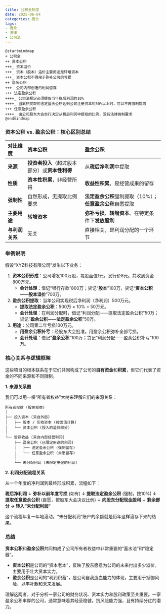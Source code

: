 ```yaml
---
title: 公积金制度
date: 2025-06-04
categories: 商业
tags: 
- 商业
- 法律
- 公司法
---
```


```plantuml
@startmindmap
+ 公积金
++ 资本公积
+++_ 资本溢价
+++_ 资本（股本）溢价主要用途是转增资本
+++_ 资本公积不得用于弥补公司的亏损
++ 盈余公积
+++_ 公司内部创造的利润留存
+++ 法定盈余公积
++++_ 公司法规定必须提取当年税后利润的10%
++++_ 当累积提取的法定盈余公积达到公司注册资本的50%以上时，可以不再强制提取
+++ 任意盈余公积
++++_ 由公司股东大会自行决定从税后利润中提取的比例，没有法律强制要求
@endmindmap
```

### 资本公积 vs. 盈余公积：核心区别总结

| 对比维度 | **资本公积** | **盈余公积** |
| :--- | :--- | :--- |
| **来源** | **投资者投入**（超过股本部分）或**资本性利得** | 从**税后净利润**中提取 |
| **性质** | **资本性积累**，非经营所得 | **收益性积累**，是经营成果的留存 |
| **强制性** | 自然形成，无提取比例要求 | **法定盈余公积**强制提取（10%）；**任意盈余公积**自愿提取 |
| **主要用途** | **转增资本** | **弥补亏损**、**转增资本**、在特定条件下**发放股利** |
| **与利润关系** | 无关 | 直接相关，是利润分配的一个环节 |

### 举例说明

假设“XYZ科技有限公司”发生以下业务：
1.  **资本公积形成**：公司增发100万股，每股面值1元，发行价8元。共收到资金800万元。
    *   **会计处理**：借记“银行存款”800万；贷记“**股本**”100万，贷记“**资本公积——股本溢价**”700万。
2.  **盈余公积提取**：当年公司实现税后净利润（净利润）500万元。
    *   **提取法定盈余公积**：500万 × 10% = 50万元。
    *   **会计处理**：在利润分配时，借记“利润分配——提取法定盈余公积”50万；贷记“**盈余公积——法定盈余公积**”50万。
3.  **用途**：公司第二年亏损100万元。
    *   **用盈余公积补亏**：经股东大会批准，用盈余公积弥补全部亏损。
    *   **会计处理**：借记“**盈余公积**”100万；贷记“利润分配——盈余公积补亏”100万。

### 核心关系与逻辑框架

这些项目的根本联系在于它们共同构成了公司的**自有资金**和**积累**，但它们代表了资金的不同来源和不同限制。

**1. 来源关系图**

我们可以用一棵“所有者权益”大树来理解它们的来源关系：

```
所有者权益 (股东权益)
│
├── 投入资本 (来自外部)
│   ├── 股本 / 实收资本 (按面值计算)
│   └── 资本公积 (投入的溢价部分)
│
└── 留存收益 (来自内部经营利润)
    ├── 盈余公积 (已限定用途的利润)
    │   ├── 法定盈余公积 (强制留存)
    │   └── 任意盈余公积 (自愿留存)
    │
    └── 未分配利润 (未限定用途的利润)
```

**2. 利润分配流程关系**

从一个年度的净利润到最终形成积累，流程如下：

**税后净利润**
↓
**弥补以前年度亏损** (如有)
↓
**提取法定盈余公积** (强制，按10%)
↓
**提取任意盈余公积** (自愿，按股东大会决议比例)
↓
**向股东分配现金股利**
↓
**剩余部分 → 转入“未分配利润”**

这个流程年复一年地滚动，“未分配利润”账户的余额就是历年这样滚存下来的结果。

### 总结

**资本公积**和**盈余公积**共同构成了公司所有者权益中非常重要的“蓄水池”和“稳定器”。
*   **资本公积**是公司的“资本老本”，反映了股东愿意为公司的未来付出多少溢价，主要用于壮大资本实力。
*   **盈余公积**是公司的“利润积蓄”，是公司自我造血能力的体现，主要用于抵御风险、以丰补歉和未来发展。

理解这两者，对于分析一家公司的财务状况、资本实力和股利政策至关重要。一家盈余公积丰厚的公司，通常意味着其经营稳健，抗风险能力强，且有持续分红的潜力。
